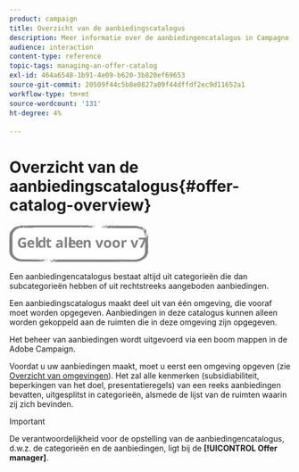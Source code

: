 ```yaml
---
product: campaign
title: Overzicht van de aanbiedingscatalogus
description: Meer informatie over de aanbiedingencatalogus in Campagne
audience: interaction
content-type: reference
topic-tags: managing-an-offer-catalog
exl-id: 464a6548-1b91-4e09-b620-3b820ef69653
source-git-commit: 20509f44c5b8e0827a09f44dffdf2ec9d11652a1
workflow-type: tm+mt
source-wordcount: '131'
ht-degree: 4%

---
```


# Overzicht van de aanbiedingscatalogus{#offer-catalog-overview}

![](../../assets/v7-only.svg)

Een aanbiedingencatalogus bestaat altijd uit categorieën die dan subcategorieën hebben of uit rechtstreeks aangeboden aanbiedingen.

Een aanbiedingscatalogus maakt deel uit van één omgeving, die vooraf moet worden opgegeven. Aanbiedingen in deze catalogus kunnen alleen worden gekoppeld aan de ruimten die in deze omgeving zijn opgegeven.

Het beheer van aanbiedingen wordt uitgevoerd via een boom mappen in de Adobe Campaign.

Voordat u uw aanbiedingen maakt, moet u eerst een omgeving opgeven (zie [Overzicht van omgevingen](../../interaction/using/environments-overview.md)). Het zal alle kenmerken (subsidiabiliteit, beperkingen van het doel, presentatieregels) van een reeks aanbiedingen bevatten, uitgesplitst in categorieën, alsmede de lijst van de ruimten waarin zij zich bevinden.

>[!IMPORTANT]
>
>De verantwoordelijkheid voor de opstelling van de aanbiedingencatalogus, d.w.z. de categorieën en de aanbiedingen, ligt bij de **[!UICONTROL Offer manager]**.
